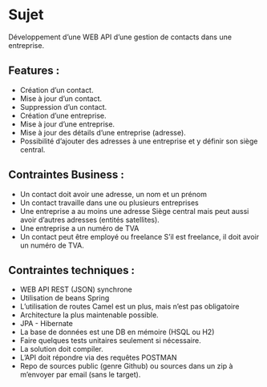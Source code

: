 # Sujet

Développement d’une WEB API d’une gestion de contacts dans une entreprise.
 
## Features : 
 
- Création d’un contact.
-	Mise à jour d’un contact.
-	Suppression d’un contact.
-	Création d’une entreprise.
-	Mise à jour d’une entreprise.
-	Mise à jour des détails d’une entreprise (adresse).
-	Possibilité d’ajouter des adresses à une entreprise et y définir son siège central.
 
## Contraintes Business : 
 
-	Un contact doit avoir une adresse, un nom et un prénom
-	Un contact travaille dans une ou plusieurs entreprises
-	Une entreprise a au moins une adresse Siège central mais peut aussi avoir d’autres adresses (entités satellites).
-	Une entreprise a un numéro de TVA
-	Un contact peut être employé ou freelance
  	S’il est freelance, il doit avoir un numéro de TVA.
 
## Contraintes techniques : 
 
-	WEB API REST (JSON) synchrone
-	Utilisation de beans Spring
-	L’utilisation de routes Camel est un plus, mais n’est pas obligatoire
-	Architecture la plus maintenable possible.
-	JPA - Hibernate
-	La base de données est une DB en mémoire (HSQL ou H2)
-	Faire quelques tests unitaires seulement si nécessaire.
-	La solution doit compiler.
-	L’API doit répondre via des requêtes POSTMAN
-	Repo de sources public (genre Github) ou sources dans un zip à m’envoyer par email (sans le target).

